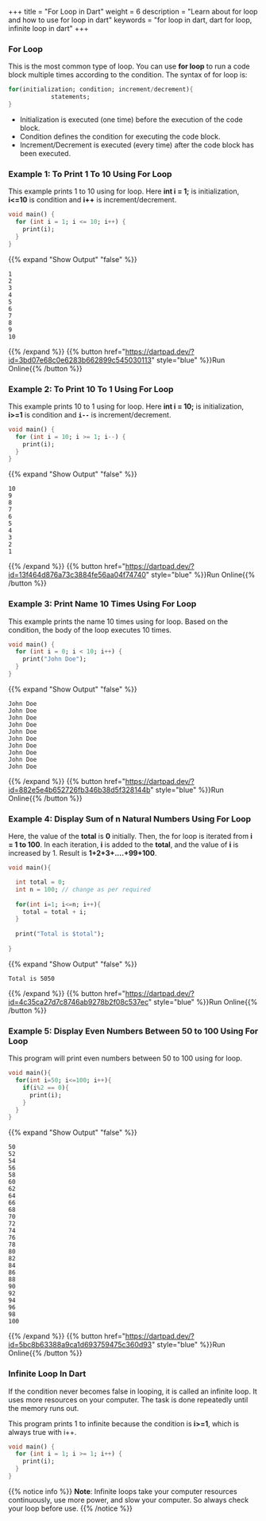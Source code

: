 
+++
title = "For Loop in Dart"
weight = 6
description = "Learn about for loop and how to use for loop in dart"
keywords = "for loop in dart, dart for loop, infinite loop in dart"
+++
### For Loop
This is the most common type of loop. You can use **for loop** to run a code block multiple times according to the condition. The syntax of for loop is: 

```dart
for(initialization; condition; increment/decrement){
            statements;
}
``` 
- Initialization is executed (one time) before the execution of the code block.
- Condition defines the condition for executing the code block.
- Increment/Decrement is executed (every time) after the code block has been executed.

### Example 1: To Print 1 To 10 Using For Loop
This example prints 1 to 10 using for loop. Here **int i = 1;** is initialization, **i<=10** is condition and **i++** is increment/decrement.
```dart
void main() {
  for (int i = 1; i <= 10; i++) {
    print(i);
  }
}
``` 
{{% expand "Show Output" "false" %}}
````plaintext
1
2
3
4
5
6
7
8
9
10
````
{{% /expand %}}
{{% button href="https://dartpad.dev/?id=3bd07e68c0e6283b662899c545030113" style="blue" %}}Run Online{{% /button %}}    
     
### Example 2: To Print 10 To 1 Using For Loop
This example prints 10 to 1 using for loop. Here **int i = 10;** is initialization, **i>=1** is condition and **`i--`** is increment/decrement.
```dart
void main() {
  for (int i = 10; i >= 1; i--) {
    print(i);
  }
}
``` 
{{% expand "Show Output" "false" %}}
````plaintext
10
9
8
7
6
5
4
3
2
1
````
{{% /expand %}}
{{% button href="https://dartpad.dev/?id=13f464d876a73c3884fe56aa04f74740" style="blue" %}}Run Online{{% /button %}}  

### Example 3: Print Name 10 Times Using For Loop
This example prints the name 10 times using for loop. Based on the condition, the body of the loop executes 10 times.

```dart
void main() {
  for (int i = 0; i < 10; i++) {
    print("John Doe");
  }
}
``` 
{{% expand "Show Output" "false" %}}
````plaintext
John Doe
John Doe
John Doe
John Doe
John Doe
John Doe
John Doe
John Doe
John Doe
John Doe
````
{{% /expand %}}
{{% button href="https://dartpad.dev/?id=882e5e4b652726fb346b38d5f328144b" style="blue" %}}Run Online{{% /button %}} 

### Example 4: Display Sum of n Natural Numbers Using For Loop
Here, the value of the **total** is **0** initially. Then, the for loop is iterated from **i = 1 to 100**. In each iteration,  **i** is added to the **total**, and the value of **i** is increased by 1. Result is **1+2+3+....+99+100**.
```dart
void main(){

  int total = 0;
  int n = 100; // change as per required
  
  for(int i=1; i<=n; i++){
    total = total + i;
  }
  
  print("Total is $total");
  
}
``` 
{{% expand "Show Output" "false" %}}
````plaintext
Total is 5050
````
{{% /expand %}} 
{{% button href="https://dartpad.dev/?id=4c35ca27d7c8746ab9278b2f08c537ec" style="blue" %}}Run Online{{% /button %}}


### Example 5: Display Even Numbers Between 50 to 100 Using For Loop
This program will print even numbers between 50 to 100 using for loop.
```dart
void main(){
  for(int i=50; i<=100; i++){
    if(i%2 == 0){
      print(i);
    }
  } 
}
``` 
{{% expand "Show Output" "false" %}}
````plaintext
50
52
54
56
58
60
62
64
66
68
70
72
74
76
78
80
82
84
86
88
90
92
94
96
98
100
````
{{% /expand %}} 
{{% button href="https://dartpad.dev/?id=5bc8b63388a9ca1d693759475c360d93" style="blue" %}}Run Online{{% /button %}}


### Infinite Loop In Dart
If the condition never becomes false in looping, it is called an infinite loop. It uses more resources on your computer. The task is done repeatedly until the memory runs out.

This program prints 1 to infinite because the condition is **i>=1**, which is always true with i++.
```dart
void main() {
  for (int i = 1; i >= 1; i++) {
    print(i);
  }
}
``` 

{{% notice info %}}
**Note**: Infinite loops take your computer resources continuously, use more power, and slow your computer. So always check your loop before use.
{{% /notice %}}
